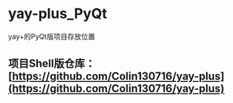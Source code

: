 # yay-plus_PyQt
yay+的PyQt版项目存放位置

## 项目Shell版仓库：[https://github.com/Colin130716/yay-plus](https://github.com/Colin130716/yay-plus)